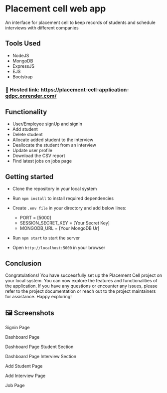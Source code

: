 # Placement cell web app
An interface for placement cell to keep records of students and schedule interviews with different companies

## Tools Used 
- NodeJS
- MongoDB
- ExpressJS
- EJS
- Bootstrap

### 🔗 Hosted link: https://placement-cell-application-qdpc.onrender.com/

## Functionality 
- User/Employee signUp and signIn
- Add student 
- Delete student
- Allocate added student to the interview
- Deallocate the student from an interview
- Update user profile
- Download the CSV report
- Find latest jobs on jobs page
 
## Getting started

* Clone the repository in your local system
* Run `npm install` to install required dependencies 
* Create `.env file` in your directory and add below lines:

    - PORT = [5000]
    - SESSION_SECRET_KEY = [Your Secret Key]
    - MONGODB_URL = [Your MongoDB Ur]

* Run `npm start` to start the server
* Open `http://localhost:5000` in your browser
    

## Conclusion
Congratulations! You have successfully set up the Placement Cell project on your local system. You can now explore the features and functionalities of the application. If you have any questions or encounter any issues, please refer to the project documentation or reach out to the project maintainers for assistance. Happy exploring!

## 🖼️ Screenshots
Signin Page


Dashboard Page


Dashboard Page Student Section


Dashboard Page Interview Section


Add Student Page

Add Interview Page

Job Page

